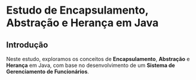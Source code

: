 # Estudo de Encapsulamento, Abstração e Herança em Java

## Introdução
Neste estudo, exploramos os conceitos de **Encapsulamento**, **Abstração** e **Herança** em Java, com base no desenvolvimento de um **Sistema de Gerenciamento de Funcionários**.

